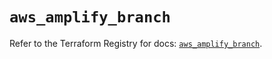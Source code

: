 # `aws_amplify_branch`

Refer to the Terraform Registry for docs: [`aws_amplify_branch`](https://registry.terraform.io/providers/hashicorp/aws/5.94.0/docs/resources/amplify_branch).
